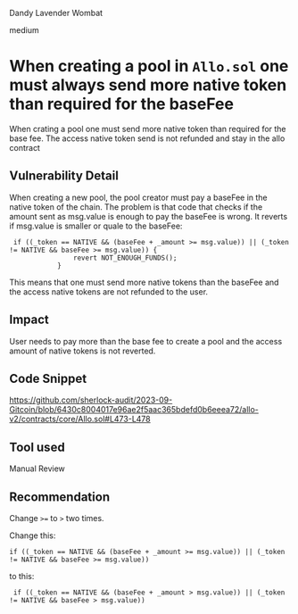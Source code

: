 Dandy Lavender Wombat

medium

# When creating a pool in `Allo.sol` one must always send more native token than required for the baseFee

When crating a pool one must send more native token than required for the base fee. The access native token send is not refunded and stay in the allo contract


## Vulnerability Detail

When creating a new pool, the pool creator must pay a baseFee in the native token of the chain. The problem is that code that checks if the amount sent as msg.value is enough to pay the baseFee is wrong. It reverts if msg.value is smaller or quale to the baseFee: 

```Solidity
 if ((_token == NATIVE && (baseFee + _amount >= msg.value)) || (_token != NATIVE && baseFee >= msg.value)) { 
                revert NOT_ENOUGH_FUNDS();
            }
``` 

This means that one must send more native tokens than the baseFee and the access native tokens are not refunded to the user.


## Impact

User needs to pay more than the base fee to create a pool and the access amount of native tokens is not reverted. 

## Code Snippet

https://github.com/sherlock-audit/2023-09-Gitcoin/blob/6430c8004017e96ae2f5aac365bdefd0b6eeea72/allo-v2/contracts/core/Allo.sol#L473-L478

## Tool used

Manual Review

## Recommendation

Change `>=` to `>` two times.

Change this:

` if ((_token == NATIVE && (baseFee + _amount >= msg.value)) || (_token != NATIVE && baseFee >= msg.value)) `

to this:

` if ((_token == NATIVE && (baseFee + _amount > msg.value)) || (_token != NATIVE && baseFee > msg.value))`

